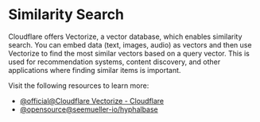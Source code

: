 # Similarity Search

Cloudflare offers Vectorize, a vector database, which enables similarity search. You can embed data (text, images, audio) as vectors and then use Vectorize to find the most similar vectors based on a query vector. This is used for recommendation systems, content discovery, and other applications where finding similar items is important.

Visit the following resources to learn more:

- [@official@Cloudflare Vectorize - Cloudflare](https://developers.cloudflare.com/vectorize/)
- [@opensource@seemueller-io/hyphalbase](https://github.com/seemueller-io/hyphalbase)